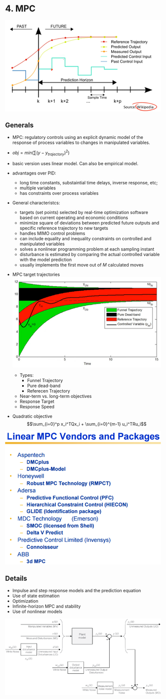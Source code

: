 # 4. MPC
![](assets/markdown-img-paste-20170413120952608.png)

## Generals
- MPC: regulatory controls using an explicit dynamic model of the response of process variables to changes in manipulated variables.
- $obj = min(\sum (y - y_{trajectory})^2)$
- basic version uses linear model. Can also be empirical model.
- advantages over PID:
    - long time constants, substaintial time delays, inverse response, etc;
    - multiple variables
    - has constraints over process variables

- General characteristcs:
    - targets (set points) selected by real-time optimization software based on current operating and economic conditions
    - minimize square of deviations between predicted future outputs and specific reference trajectory to new targets
    - handles MIMO control problems
    - can include equality and inequality constraints on controlled and manipulated variables
    - solves a nonlinear programming problem at each sampling instant
    - disturbance is estimated by comparing the actual controlled variable with the model prediction
    - usually implements the first move out of $M$ calculated moves

- MPC target trajectories
![](assets/markdown-img-paste-20170413121028412.png)
    - Types:
        - Funnel Trajectory
        - Pure dead-band
        - Referecen Trajectory
    - Near-term vs. long-term objectives
    - Response Target
    - Response Speed


- Quadratic objective
  $$\sum_{i=0}^p x_i^TQx_i + \sum_{i=0}^{m-1} u_i^TRu_i$$


![](assets/markdown-img-paste-20170413121003374.png)

## Details
- Impulse and step response models and the prediction equation
- Use of state estimation
- Optimization
- Infinite-horizon MPC and stability
- Use of nonlinear models

![](assets/markdown-img-paste-20170413124746649.png)
